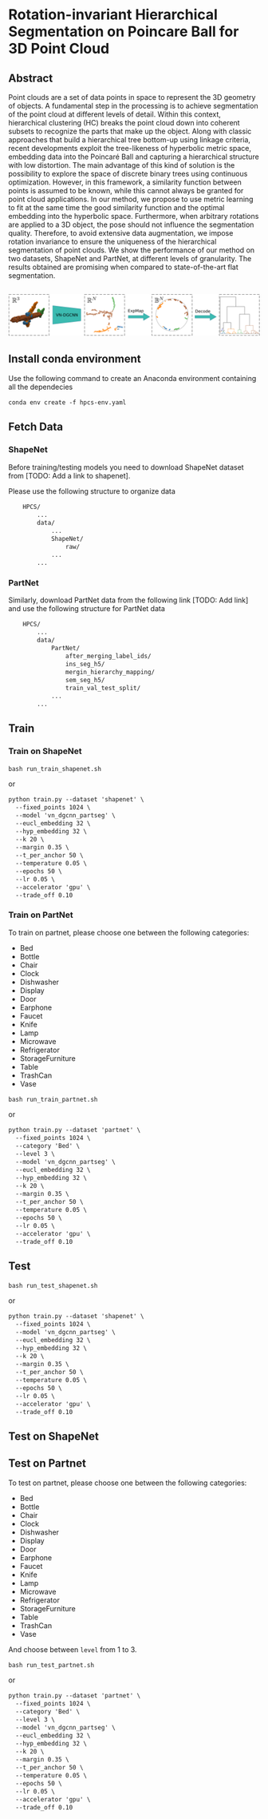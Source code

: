 # Rotation-invariant Hierarchical Segmentation on Poincare Ball for 3D Point Cloud
## Abstract
Point clouds are a set of data points in space to represent the 3D geometry of objects. A fundamental step in the processing is to achieve segmentation of the point cloud at different levels of detail. Within this context, hierarchical clustering (HC) breaks the point cloud down into coherent subsets to recognize the parts that make up the object. Along with classic approaches that build a hierarchical tree bottom-up using linkage criteria, recent developments exploit the tree-likeness of hyperbolic metric space, embedding data into the Poincaré Ball and capturing a hierarchical structure with low distortion. The main advantage of this kind of solution is the possibility to explore the space of discrete binary trees using continuous optimization. However, in this framework, a similarity function between points is assumed to be known, while this cannot always be granted for point cloud applications. In our method, we propose to use metric learning to fit at the same time the good similarity function and the optimal embedding into the hyperbolic space. Furthermore, when arbitrary rotations are applied to a 3D object, the pose should not influence the segmentation quality. Therefore, to avoid extensive data augmentation, we impose rotation invariance to ensure the uniqueness of the hierarchical segmentation of point clouds. We show the performance of our method on two datasets, ShapeNet and PartNet, at different levels of granularity. The results obtained are promising when compared to state-of-the-art flat segmentation.

![Summary of the Proposed method](images/summary.png "Summary of the proposed method.")
---
## Install conda environment
Use the following command to create an Anaconda environment containing all the dependecies
```
conda env create -f hpcs-env.yaml
```
## Fetch Data
### ShapeNet
Before training/testing models you need to download ShapeNet dataset from  [TODO: Add a link to shapenet].

Please use the following structure to organize data
```
    HPCS/
        ...
        data/
            ...
            ShapeNet/
                raw/
            ...
        ...
```

### PartNet
Similarly, download PartNet data from the following link [TODO: Add link]
and use the following structure for PartNet data
```
    HPCS/
        ...
        data/
            PartNet/
                after_merging_label_ids/
                ins_seg_h5/
                mergin_hierarchy_mapping/
                sem_seg_h5/
                train_val_test_split/
            ...
        ...
```
## Train

### Train on ShapeNet
```
bash run_train_shapenet.sh
```
or
```
python train.py --dataset 'shapenet' \
  --fixed_points 1024 \
  --model 'vn_dgcnn_partseg' \
  --eucl_embedding 32 \
  --hyp_embedding 32 \
  --k 20 \
  --margin 0.35 \
  --t_per_anchor 50 \
  --temperature 0.05 \
  --epochs 50 \
  --lr 0.05 \
  --accelerator 'gpu' \
  --trade_off 0.10
```
### Train on PartNet
To train on partnet, please choose one between the following categories:
- Bed
- Bottle
- Chair
- Clock
- Dishwasher
- Display
- Door
- Earphone
- Faucet
- Knife
- Lamp
- Microwave
- Refrigerator
- StorageFurniture
- Table
- TrashCan
- Vase

```
bash run_train_partnet.sh
```
or
```
python train.py --dataset 'partnet' \
  --fixed_points 1024 \
  --category 'Bed' \
  --level 3 \
  --model 'vn_dgcnn_partseg' \
  --eucl_embedding 32 \
  --hyp_embedding 32 \
  --k 20 \
  --margin 0.35 \
  --t_per_anchor 50 \
  --temperature 0.05 \
  --epochs 50 \
  --lr 0.05 \
  --accelerator 'gpu' \
  --trade_off 0.10
```
## Test
```
bash run_test_shapenet.sh
```
or
```
python train.py --dataset 'shapenet' \
  --fixed_points 1024 \
  --model 'vn_dgcnn_partseg' \
  --eucl_embedding 32 \
  --hyp_embedding 32 \
  --k 20 \
  --margin 0.35 \
  --t_per_anchor 50 \
  --temperature 0.05 \
  --epochs 50 \
  --lr 0.05 \
  --accelerator 'gpu' \
  --trade_off 0.10
```
## Test on ShapeNet

## Test on Partnet
To test on partnet, please choose one between the following categories:
- Bed
- Bottle
- Chair
- Clock
- Dishwasher
- Display
- Door
- Earphone
- Faucet
- Knife
- Lamp
- Microwave
- Refrigerator
- StorageFurniture
- Table
- TrashCan
- Vase

And choose between ``level`` from 1 to 3. 
```
bash run_test_partnet.sh
```
or
```
python train.py --dataset 'partnet' \
  --fixed_points 1024 \
  --category 'Bed' \
  --level 3 \
  --model 'vn_dgcnn_partseg' \
  --eucl_embedding 32 \
  --hyp_embedding 32 \
  --k 20 \
  --margin 0.35 \
  --t_per_anchor 50 \
  --temperature 0.05 \
  --epochs 50 \
  --lr 0.05 \
  --accelerator 'gpu' \
  --trade_off 0.10
```

